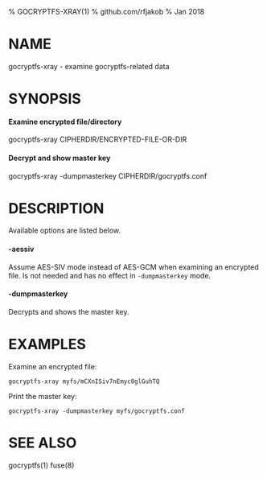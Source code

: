 % GOCRYPTFS-XRAY(1)
% github.com/rfjakob
% Jan 2018

NAME
====

gocryptfs-xray - examine gocryptfs-related data

SYNOPSIS
========

#### Examine encrypted file/directory
gocryptfs-xray CIPHERDIR/ENCRYPTED-FILE-OR-DIR

#### Decrypt and show master key
gocryptfs-xray -dumpmasterkey CIPHERDIR/gocryptfs.conf

DESCRIPTION
===========

Available options are listed below.

#### -aessiv
Assume AES-SIV mode instead of AES-GCM when examining an encrypted file.
Is not needed and has no effect in `-dumpmasterkey` mode.

#### -dumpmasterkey
Decrypts and shows the master key.

EXAMPLES
========

Examine an encrypted file:

	gocryptfs-xray myfs/mCXnISiv7nEmyc0glGuhTQ

Print the master key:

	gocryptfs-xray -dumpmasterkey myfs/gocryptfs.conf

SEE ALSO
========
gocryptfs(1) fuse(8)
